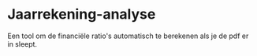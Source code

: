 # Jaarrekening-analyse
Een tool om de financiële ratio's automatisch te berekenen als je de pdf er in sleept. 
